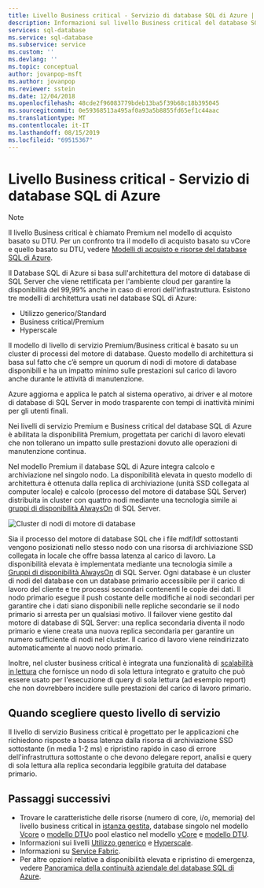 ```yaml
---
title: Livello Business critical - Servizio di database SQL di Azure | Microsoft Docs
description: Informazioni sul livello Business critical del database SQL di Azure
services: sql-database
ms.service: sql-database
ms.subservice: service
ms.custom: ''
ms.devlang: ''
ms.topic: conceptual
author: jovanpop-msft
ms.author: jovanpop
ms.reviewer: sstein
ms.date: 12/04/2018
ms.openlocfilehash: 48cde2f96083779bdeb13ba5f39b68c18b395045
ms.sourcegitcommit: 0e59368513a495af0a93a5b8855fd65ef1c44aac
ms.translationtype: MT
ms.contentlocale: it-IT
ms.lasthandoff: 08/15/2019
ms.locfileid: "69515367"
---
```

# <a name="business-critical-tier---azure-sql-database"></a>Livello Business critical - Servizio di database SQL di Azure

> [!NOTE]
> Il livello Business critical è chiamato Premium nel modello di acquisto basato su DTU. Per un confronto tra il modello di acquisto basato su vCore e quello basato su DTU, vedere [Modelli di acquisto e risorse del database SQL di Azure](sql-database-purchase-models.md).

Il Database SQL di Azure si basa sull'architettura del motore di database di SQL Server che viene rettificata per l'ambiente cloud per garantire la disponibilità del 99,99% anche in caso di errori dell'infrastruttura. Esistono tre modelli di architettura usati nel database SQL di Azure:
- Utilizzo generico/Standard 
- Business critical/Premium
- Hyperscale

Il modello di livello di servizio Premium/Business critical è basato su un cluster di processi del motore di database. Questo modello di architettura si basa sul fatto che c’è sempre un quorum di nodi di motore di database disponibili e ha un impatto minimo sulle prestazioni sul carico di lavoro anche durante le attività di manutenzione.

Azure aggiorna e applica le patch al sistema operativo, ai driver e al motore di database di SQL Server in modo trasparente con tempi di inattività minimi per gli utenti finali. 

Nei livelli di servizio Premium e Business critical del database SQL di Azure è abilitata la disponibilità Premium, progettata per carichi di lavoro elevati che non tollerano un impatto sulle prestazioni dovuto alle operazioni di manutenzione continua.

Nel modello Premium il database SQL di Azure integra calcolo e archiviazione nel singolo nodo. La disponibilità elevata in questo modello di architettura è ottenuta dalla replica di archiviazione (unità SSD collegata al computer locale) e calcolo (processo del motore di database SQL Server) distribuita in cluster con quattro nodi mediante una tecnologia simile ai [gruppi di disponibilità AlwaysOn](https://docs.microsoft.com/sql/database-engine/availability-groups/windows/overview-of-always-on-availability-groups-sql-server) di SQL Server.

![Cluster di nodi di motore di database](media/sql-database-managed-instance/business-critical-service-tier.png)

Sia il processo del motore di database SQL che i file mdf/ldf sottostanti vengono posizionati nello stesso nodo con una risorsa di archiviazione SSD collegata in locale che offre bassa latenza al carico di lavoro. La disponibilità elevata è implementata mediante una tecnologia simile a [Gruppi di disponibilità AlwaysOn](https://docs.microsoft.com/sql/database-engine/availability-groups/windows/overview-of-always-on-availability-groups-sql-server) di SQL Server. Ogni database è un cluster di nodi del database con un database primario accessibile per il carico di lavoro del cliente e tre processi secondari contenenti le copie dei dati. Il nodo primario esegue il push costante delle modifiche ai nodi secondari per garantire che i dati siano disponibili nelle repliche secondarie se il nodo primario si arresta per un qualsiasi motivo. Il failover viene gestito dal motore di database di SQL Server: una replica secondaria diventa il nodo primario e viene creata una nuova replica secondaria per garantire un numero sufficiente di nodi nel cluster. Il carico di lavoro viene reindirizzato automaticamente al nuovo nodo primario.

Inoltre, nel cluster business critical è integrata una funzionalità di [scalabilità in lettura](sql-database-read-scale-out.md) che fornisce un nodo di sola lettura integrato e gratuito che può essere usato per l'esecuzione di query di sola lettura (ad esempio report) che non dovrebbero incidere sulle prestazioni del carico di lavoro primario.

## <a name="when-to-choose-this-service-tier"></a>Quando scegliere questo livello di servizio

Il livello di servizio Business critical è progettato per le applicazioni che richiedono risposte a bassa latenza dalla risorsa di archiviazione SSD sottostante (in media 1-2 ms) e ripristino rapido in caso di errore dell'infrastruttura sottostante o che devono delegare report, analisi e query di sola lettura alla replica secondaria leggibile gratuita del database primario.

## <a name="next-steps"></a>Passaggi successivi

- Trovare le caratteristiche delle risorse (numero di core, i/o, memoria) del livello business critical in [istanza gestita](sql-database-managed-instance-resource-limits.md#service-tier-characteristics), database singolo nel modello [Vcore](sql-database-vcore-resource-limits-single-databases.md#business-critical-service-tier-for-provisioned-compute) o [modello DTU](sql-database-dtu-resource-limits-single-databases.md#premium-service-tier)o pool elastico nel modello [vCore](sql-database-vcore-resource-limits-elastic-pools.md#business-critical-service-tier-storage-sizes-and-compute-sizes) e [modello DTU](sql-database-dtu-resource-limits-elastic-pools.md#premium-elastic-pool-limits).
- Informazioni sui livelli [Utilizzo generico](sql-database-service-tier-general-purpose.md) e [Hyperscale](sql-database-service-tier-hyperscale.md).
- Informazioni su [Service Fabric](../service-fabric/service-fabric-overview.md).
- Per altre opzioni relative a disponibilità elevata e ripristino di emergenza, vedere [Panoramica della continuità aziendale del database SQL di Azure](sql-database-business-continuity.md).
